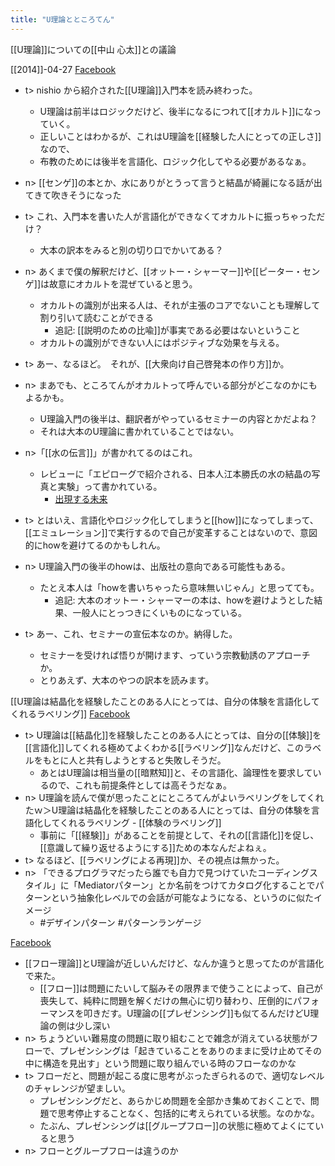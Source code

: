 ```yaml
---
title: "U理論とところてん"
---
```


[[U理論]]についての[[中山 心太]]との議論

[[2014]]-04-27
[Facebook](https://www.facebook.com/tokoroten.nakayama/posts/621307801294417?stream_ref=10)
- t> nishio から紹介された[[U理論]]入門本を読み終わった。
    - U理論は前半はロジックだけど、後半になるにつれて[[オカルト]]になっていく。
    - 正しいことはわかるが、これはU理論を[[経験した人にとっての正しさ]]なので、
    - 布教のためには後半を言語化、ロジック化してやる必要があるなぁ。
- n> [[センゲ]]の本とか、水にありがとうって言うと結晶が綺麗になる話が出てきて吹きそうになった
- t> これ、入門本を書いた人が言語化ができなくてオカルトに振っちゃっただけ？
    - 大本の訳本をみると別の切り口でかいてある？
- n> あくまで僕の解釈だけど、[[オットー・シャーマー]]や[[ピーター・センゲ]]は故意にオカルトを混ぜていると思う。
    - オカルトの識別が出来る人は、それが主張のコアでないことも理解して割り引いて読むことができる
        - 追記: [[説明のための比喩]]が事実である必要はないということ
    - オカルトの識別ができない人にはポジティブな効果を与える。
- t> あー、なるほど。　それが、[[大衆向け自己啓発本の作り方]]か。
- n> まあでも、ところてんがオカルトって呼んでいる部分がどこなのかにもよるかも。
    - U理論入門の後半は、翻訳者がやっているセミナーの内容とかだよね？
    - それは大本のU理論に書かれていることではない。
- n>「[[水の伝言]]」が書かれてるのはこれ。
    - レビューに「エピローグで紹介される、日本人江本勝氏の水の結晶の写真と実験」って書かれている。
        - [出現する未来](http://www.amazon.co.jp/dp/4062820196)

- t> とはいえ、言語化やロジック化してしまうと[[how]]になってしまって、[[エミュレーション]]で実行するので自己が変革することはないので、意図的にhowを避けてるのかもしれん。
- n> U理論入門の後半のhowは、出版社の意向である可能性もある。
    - たとえ本人は「howを書いちゃったら意味無いじゃん」と思ってても。
        - 追記: 大本のオットー・シャーマーの本は、howを避けようとした結果、一般人にとっつきにくいものになっている。
- t> あー、これ、セミナーの宣伝本なのか。納得した。
    - セミナーを受ければ悟りが開けます、っていう宗教勧誘のアプローチか。
    - とりあえず、大本のやつの訳本を読みます。

[[U理論は結晶化を経験したことのある人にとっては、自分の体験を言語化してくれるラベリング]]
[Facebook](https://www.facebook.com/tokoroten.nakayama/posts/621311631294034?stream_ref=10)
- t> U理論は[[結晶化]]を経験したことのある人にとっては、自分の[[体験]]を[[言語化]]してくれる極めてよくわかる[[ラベリング]]なんだけど、このラベルをもとに人と共有しようとすると失敗しそうだ。
    - あとはU理論は相当量の[[暗黙知]]と、その言語化、論理性を要求しているので、これも前提条件としては高そうだなぁ。
- n> U理論を読んで僕が思ったことにところてんがよいラベリングをしてくれたｗ＞U理論は結晶化を経験したことのある人にとっては、自分の体験を言語化してくれるラベリング
        - [[体験のラベリング]]
    - 事前に「[[経験]]」があることを前提として、それの[[言語化]]を促し、[[意識して繰り返せるようにする]]ための本なんだよねぇ。
- t> なるほど、[[ラベリングによる再現]]か、その視点は無かった。
- n> 「できるプログラマだったら誰でも自力で見つけていたコーディングスタイル」に「Mediatorパターン」とか名前をつけてカタログ化することでパターンという抽象化レベルでの会話が可能なようになる、というのに似たイメージ
    - #デザインパターン #パターンランゲージ

[Facebook](https://www.facebook.com/tokoroten.nakayama/posts/621486617943202?stream_ref=10)
- [[フロー理論]]とU理論が近しいんだけど、なんか違うと思ってたのが言語化で来た。
    - [[フロー]]は問題にたいして脳みその限界まで使うことによって、自己が喪失して、純粋に問題を解くだけの無心に切り替わり、圧倒的にパフォーマンスを叩きだす。U理論の[[プレゼンシング]]も似てるんだけどU理論の側は少し深い
- n> ちょうどいい難易度の問題に取り組むことで雑念が消えている状態がフローで、プレゼンシングは「起きていることをありのままに受け止めてその中に構造を見出す」という問題に取り組んでいる時のフローなのかな
- t> フローだと、問題が起こる度に思考がぶったぎられるので、適切なレベルのチャレンジが望ましい。
    - プレゼンシングだと、あらかじめ問題を全部かき集めておくことで、問題で思考停止することなく、包括的に考えられている状態。なのかな。
    - たぶん、プレゼンシングは[[グループフロー]]の状態に極めてよくにていると思う
- n> フローとグループフローは違うのか